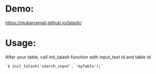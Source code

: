 # Demo:
https://mukarramali.github.io/talash/

# Usage:
After your table, call init_talash function with input_text id and table id

    `$ init_talash('search_input', 'myTable');`